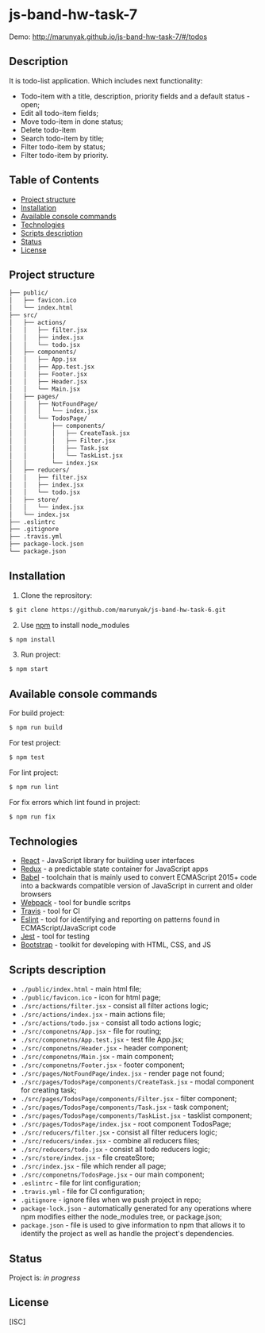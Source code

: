 # js-band-hw-task-7

Demo: http://marunyak.github.io/js-band-hw-task-7/#/todos

## Description
It is todo-list application. Which includes next functionality:
* Todo-item with a title, description, priority fields and a default status - open;
* Edit all todo-item fields;
* Move todo-item in done status;
* Delete todo-item
* Search todo-item by title;
* Filter todo-item by status;
* Filter todo-item by priority.

## Table of Contents
* [Project structure](#project-structure)
* [Installation](#installation)
* [Available console commands](#other-commands)
* [Technologies](#technologies)
* [Scripts description](#scripts-description)
* [Status](#status)
* [License](#license)

## Project structure
```sh
├── public/
│   ├── favicon.ico
│   └── index.html
├── src/
│   ├── actions/
│   │   ├── filter.jsx
│   │   ├── index.jsx
│   │   └── todo.jsx
│   ├── components/
│   │   ├── App.jsx
│   │   ├── App.test.jsx
│   │   ├── Footer.jsx
│   │   ├── Header.jsx
│   │   └── Main.jsx
│   ├── pages/
│   │   ├── NotFoundPage/
│   │   │   └── index.jsx
│   │   └── TodosPage/
│   │       ├── components/
│   │       │   ├── CreateTask.jsx
│   │       │   ├── Filter.jsx
│   │       │   ├── Task.jsx
│   │       │   └── TaskList.jsx
│   │       └── index.jsx
│   ├── reducers/
│   │   ├── filter.jsx
│   │   ├── index.jsx
│   │   └── todo.jsx
│   ├── store/
│   │   └── index.jsx
│   └── index.jsx
├── .eslintrc
├── .gitignore
├── .travis.yml
├── package-lock.json
└── package.json
```
## Installation
1. Clone the reprository:
```sh
$ git clone https://github.com/marunyak/js-band-hw-task-6.git
```
2. Use [npm](https://npmjs.org/) to install node_modules
```sh
$ npm install
```
3. Run project:
```sh
$ npm start
```

## Available console commands
For build project:
```sh
$ npm run build
```
For test project:
```sh
$ npm test
```
For lint project:
```sh
$ npm run lint
```
For fix errors which lint found in project:
```sh
$ npm run fix
```

## Technologies
 - [React](https://reactjs.org/) - JavaScript library for building user interfaces
 - [Redux](https://redux.js.org/) - a predictable state container for JavaScript apps
 - [Babel](https://babeljs.io/) - toolchain that is mainly used to convert ECMAScript 2015+ code into a backwards compatible version of JavaScript in current and older browsers
 - [Webpack](https://webpack.js.org/) - tool for bundle scritps
 - [Travis](https://docs.travis-ci.com/user/customizing-the-build/) - tool for CI
 - [Eslint](https://eslint.org/) - tool for identifying and reporting on patterns found in ECMAScript/JavaScript code
 - [Jest](https://jest.io/) - tool for testing
 - [Bootstrap](https://bootstrap-4.ru/docs/4.3.1/getting-started/introduction/) - toolkit for developing with HTML, CSS, and JS

## Scripts description
* `./public/index.html` - main html file;
* `./public/favicon.ico` - icon for html page;
* `./src/actions/filter.jsx` - consist all filter actions logic;
* `./src/actions/index.jsx` - main actions file;
* `./src/actions/todo.jsx` - consist all todo actions logic;
* `./src/componetns/App.jsx` - file for routing;
* `./src/componetns/App.test.jsx` - test file App.jsx;
* `./src/componetns/Header.jsx` - header component;
* `./src/componetns/Main.jsx` - main component;
* `./src/componetns/Footer.jsx` - footer component;
* `./src/pages/NotFoundPage/index.jsx` - render page not found;
* `./src/pages/TodosPage/components/CreateTask.jsx` - modal component for creating task;
* `./src/pages/TodosPage/components/Filter.jsx` - filter component;
* `./src/pages/TodosPage/components/Task.jsx` - task component;
* `./src/pages/TodosPage/components/TaskList.jsx` - tasklist component;
* `./src/pages/TodosPage/index.jsx` - root component TodosPage;
* `./src/reducers/filter.jsx` - consist all filter reducers logic;
* `./src/reducers/index.jsx` - combine all reducers files;
* `./src/reducers/todo.jsx` - consist all todo reducers logic;
* `./src/store/index.jsx` - file createStore;
* `./src/index.jsx` - file which render all page;
* `./src/componetns/TodosPage.jsx` - our main component;
* `.eslintrc` - file for lint configuration;
* `.travis.yml` - file for CI configuration;
* `.gitignore` - ignore files when we push project in repo;
* `package-lock.json` - automatically generated for any operations where npm modifies either the node_modules tree, or package.json;
* `package.json` - file is used to give information to npm that allows it to identify the project as well as handle the project's dependencies.

## Status
Project is: _in progress_

## License
[ISC]
